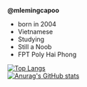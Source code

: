 <b>@mlemingcapoo</b>
- born in 2004
- Vietnamese
- Studying
- Still a Noob
- FPT Poly Hai Phong





[![Top Langs](https://github-readme-stats.vercel.app/api/top-langs/?username=mlemingcapoo&langs_count=5&show_icons=true&theme=gotham)](https://github.com/anuraghazra/github-readme-stats) 
<br>
[![Anurag's GitHub stats](https://github-readme-stats.vercel.app/api?username=mlemingcapoo&show_icons=true&theme=gotham)](https://github.com/anuraghazra/github-readme-stats)
<!---
mlemingcapoo/mlemingcapoo is a ✨ special ✨ repository because its `README.md` (this file) appears on your GitHub profile.
You can click the Preview link to take a look at your changes.
--->

